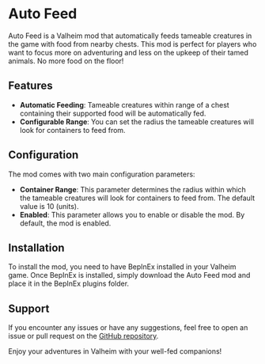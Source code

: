 # Auto Feed

Auto Feed is a Valheim mod that automatically feeds tameable creatures in the game with food from nearby chests. This mod is perfect for players who want to focus more on adventuring and less on the upkeep of their tamed animals. No more food on the floor!

## Features

- **Automatic Feeding**: Tameable creatures within range of a chest containing their supported food will be automatically fed.
- **Configurable Range**: You can set the radius the tameable creatures will look for containers to feed from.

## Configuration

The mod comes with two main configuration parameters:

- **Container Range**: This parameter determines the radius within which the tameable creatures will look for containers to feed from. The default value is 10 (units).
- **Enabled**: This parameter allows you to enable or disable the mod. By default, the mod is enabled.

## Installation

To install the mod, you need to have BepInEx installed in your Valheim game. Once BepInEx is installed, simply download the Auto Feed mod and place it in the BepInEx plugins folder.

## Support

If you encounter any issues or have any suggestions, feel free to open an issue or pull request on the [GitHub repository](https://github.com/stephen-cherry/autofeed).

Enjoy your adventures in Valheim with your well-fed companions!
